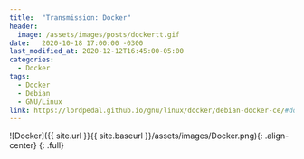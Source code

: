 ```yaml
---
title:  "Transmission: Docker"
header:
  image: /assets/images/posts/dockertt.gif
date:   2020-10-18 17:00:00 -0300
last_modified_at: 2020-12-12T16:45:00-05:00
categories:
  - Docker
tags:
  - Docker
  - Debian
  - GNU/Linux
link: https://lordpedal.github.io/gnu/linux/docker/debian-docker-ce/#docker-transmission
---
```


![Docker]({{ site.url }}{{ site.baseurl }}/assets/images/Docker.png){: .align-center}
{: .full}
